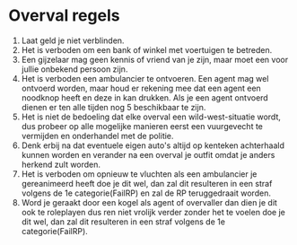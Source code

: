 # Overval regels

1. Laat geld je niet verblinden.
2. Het is verboden om een bank of winkel met voertuigen te betreden.
3. Een gijzelaar mag geen kennis of vriend van je zijn, maar moet een voor jullie onbekend persoon zijn.
4. Het is verboden een ambulancier te ontvoeren. Een agent mag wel ontvoerd worden, maar houd er rekening mee dat een agent een noodknop heeft en deze in kan drukken. Als je een agent ontvoerd dienen er ten alle tijden nog 5 beschikbaar te zijn.
5. Het is niet de bedoeling dat elke overval een wild-west-situatie wordt, dus probeer op alle mogelijke manieren eerst een vuurgevecht te vermijden en onderhandel met de politie.
6. Denk erbij na dat eventuele eigen auto's altijd op kenteken achterhaald kunnen worden en verander na een overval je outfit omdat je anders herkend zult worden.
7. Het is verboden om opnieuw te vluchten als een ambulancier je gereanimeerd heeft doe je dit wel, dan zal dit resulteren in een straf volgens de 1e categorie(FailRP) en zal de RP teruggedraait worden.
8. Word je geraakt door een kogel als agent of overvaller dan dien je dit ook te roleplayen dus ren niet vrolijk verder zonder het te voelen doe je dit wel, dan zal dit resulteren in een straf volgens de 1e categorie(FailRP).
